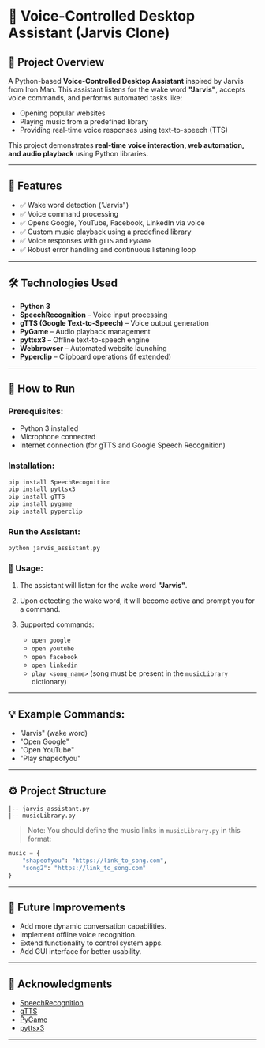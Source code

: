 # 🚀 Voice-Controlled Desktop Assistant (Jarvis Clone)

## 🎤 Project Overview

A Python-based **Voice-Controlled Desktop Assistant** inspired by Jarvis from Iron Man. This assistant listens for the wake word **"Jarvis"**, accepts voice commands, and performs automated tasks like:

* Opening popular websites
* Playing music from a predefined library
* Providing real-time voice responses using text-to-speech (TTS)

This project demonstrates **real-time voice interaction, web automation, and audio playback** using Python libraries.

---

## 🔧 Features

* ✅ Wake word detection ("Jarvis")
* ✅ Voice command processing
* ✅ Opens Google, YouTube, Facebook, LinkedIn via voice
* ✅ Custom music playback using a predefined library
* ✅ Voice responses with `gTTS` and `PyGame`
* ✅ Robust error handling and continuous listening loop

---

## 🛠️ Technologies Used

* **Python 3**
* **SpeechRecognition** – Voice input processing
* **gTTS (Google Text-to-Speech)** – Voice output generation
* **PyGame** – Audio playback management
* **pyttsx3** – Offline text-to-speech engine
* **Webbrowser** – Automated website launching
* **Pyperclip** – Clipboard operations (if extended)

---

## 🚀 How to Run

### Prerequisites:

* Python 3 installed
* Microphone connected
* Internet connection (for gTTS and Google Speech Recognition)

### Installation:

```bash
pip install SpeechRecognition
pip install pyttsx3
pip install gTTS
pip install pygame
pip install pyperclip
```

### Run the Assistant:

```bash
python jarvis_assistant.py
```

### 📢 Usage:

1. The assistant will listen for the wake word **"Jarvis"**.
2. Upon detecting the wake word, it will become active and prompt you for a command.
3. Supported commands:

   * `open google`
   * `open youtube`
   * `open facebook`
   * `open linkedin`
   * `play <song_name>` (song must be present in the `musicLibrary` dictionary)

---

## 💡 Example Commands:

* "Jarvis" (wake word)
* "Open Google"
* "Open YouTube"
* "Play shapeofyou"

---

## ⚙️ Project Structure

```text
|-- jarvis_assistant.py
|-- musicLibrary.py
```

> Note: You should define the music links in `musicLibrary.py` in this format:

```python
music = {
    "shapeofyou": "https://link_to_song.com",
    "song2": "https://link_to_song.com"
}
```

---

## 🚀 Future Improvements

* Add more dynamic conversation capabilities.
* Implement offline voice recognition.
* Extend functionality to control system apps.
* Add GUI interface for better usability.

---

## 🙌 Acknowledgments

* [SpeechRecognition](https://pypi.org/project/SpeechRecognition/)
* [gTTS](https://pypi.org/project/gTTS/)
* [PyGame](https://www.pygame.org/)
* [pyttsx3](https://pypi.org/project/pyttsx3/)

---

